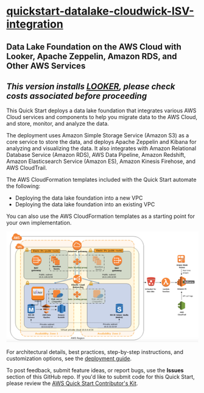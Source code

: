 # [quickstart-datalake-cloudwick-ISV-integration](https://console.aws.amazon.com/cloudformation/home?region=us-west-2#/stacks/new?stackName=CWDLQS-Looker-Intg-00&templateURL=https://s3-us-west-2.amazonaws.com/aws-datalake-looker-integration/templates/datalake-master.template)
## Data Lake Foundation on the AWS Cloud with Looker, Apache Zeppelin, Amazon RDS, and Other AWS Services


## *This version installs [LOOKER](https://aws.amazon.com/marketplace/seller-profile?id=f2b415a2-1013-4f3f-ba68-ad1895504098), please check costs associated before proceeding*


This Quick Start deploys a data lake foundation that integrates various AWS Cloud services and components to help you migrate data to the AWS Cloud, and store, monitor, and analyze the data.

The deployment uses Amazon Simple Storage Service (Amazon S3) as a core service to store the data, and deploys Apache Zeppelin and Kibana for analyzing and visualizing the data. It also integrates with Amazon Relational Database Service (Amazon RDS), AWS Data Pipeline, Amazon Redshift, Amazon Elasticsearch Service (Amazon ES), Amazon Kinesis Firehose, and AWS CloudTrail.

The AWS CloudFormation templates included with the Quick Start automate the following:

- Deploying the data lake foundation into a new VPC
- Deploying the data lake foundation into an existing VPC

You can also use the AWS CloudFormation templates as a starting point for your own implementation.

![Quick Start architecture for data lake foundation on AWS](/images/aws-qs-dl-arch.png)

For architectural details, best practices, step-by-step instructions, and customization options, see the [deployment guide](https://s3.amazonaws.com/quickstart-reference/datalake/cloudwick/latest/doc/data-lake-foundation-wth-zeppelin-and-amazon-rds-on-the-aws-cloud.pdf).

To post feedback, submit feature ideas, or report bugs, use the **Issues** section of this GitHub repo.
If you'd like to submit code for this Quick Start, please review the [AWS Quick Start Contributor's Kit](https://aws-quickstart.github.io/).
